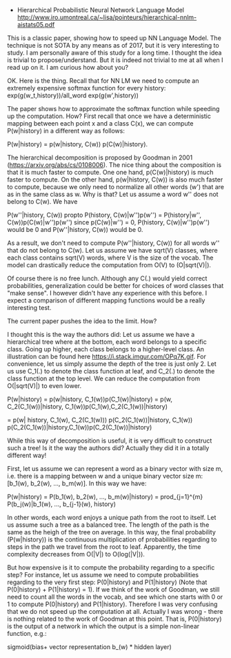 - Hierarchical Probabilistic Neural Network Language Model http://www.iro.umontreal.ca/~lisa/pointeurs/hierarchical-nnlm-aistats05.pdf

This is a classic paper, showing how to speed up NN Language Model. The technique is not SOTA by any means as of 2017, but it is very interesting to study. I am personally aware of this study for a long time. I thought the idea is trivial to propose/understand. But it is indeed not trivial to me at all when I read up on it. I am curious how about you?

OK. Here is the thing. Recall that for NN LM we need to compute an extremely expensive softmax function for every history:
exp(g(w_t,history))/all_word exp(g(w',history))

The paper shows how to approximate the softmax function while speeding up the computation. How? First recall that once we have a deterministic mapping between each point x and a class C(x), we can compute P(w|history) in a different way as follows:

P(w|history) = p(w|history, C(w)) p(C(w)|history).

The hierarchical decomposition is proposed by Goodman in 2001 (https://arxiv.org/abs/cs/0108006). The nice thing about the composition is that it is much faster to compute. 
One one hand, p(C(w)|history) is much faster to compute.
On the other hand, p(w|history, C(w)) is also much faster to compute, because we only need to normalize all other words (w') that
are as in the same class as w. Why is that? Let us assume a word w'' does not belong to C(w). We have 


P(w''|history, C(w)) propto P(history, C(w)|w'')p(w'') = P(history|w'', C(w))p(C(w)|w'')p(w'')
since p(C(w)|w'') = 0, P(history, C(w)|w'')p(w'') would be 0 and P(w''|history, C(w)) would be 0.

As a result, we don't need to compute P(w''|history, C(w)) for all words w'' that do not belong to C(w). Let us assume we have sqrt(V) classes,
where each class contains sqrt(V) words, where V is the size of the vocab. The model can drastically reduce the computation from O(V) to (O|sqrt(V)|).

Of course there is no free lunch. Although any C(.) would yield correct probabilities, generalization
could be better for choices of word classes that "make sense". I however didn't have any experience with this before. I expect a comparison of different mapping functions would be a really interesting test.




The current paper pushes the idea to the limit. How?

I thought this is the way the authors did: Let us assume we have a hierarchical tree where at the bottom, each word belongs to a specific class. Going up higher, each class belongs to a higher-level class. An illustration can be found here https://i.stack.imgur.com/OPq7K.gif. For convenience, let us simply assume the depth of the tree is just only 2. Let us use C_1(.) to denote the class function at leaf, and C_2(.) to denote the class function  at the top level. We can reduce the computation from O(|sqrt(V)|) to even lower.

P(w|history) = p(w|history, C_1(w))p(C_1(w)|history) = p(w, C_2(C_1(w))|history, C_1(w))p(C_1(w),C_2(C_1(w))|history)

= p(w| history, C_1(w), C_2(C_1(w))) p(C_2(C_1(w))|history, C_1(w)) p(C_2(C_1(w))|history,C_1(w))p(C_2(C_1(w))|history)

While this way of decomposition is useful, it is very difficult to construct such a tree! Is it the way the authors did? Actually they did it in a totally different way!

First, let us assume we can represent a word as a binary vector with size m, i.e. there is a mapping
between w and a unique binary vector size m: [b_1(w), b_2(w), ..., b_m(w)]. In this way we have:

P(w|history) = P(b_1(w), b_2(w), ..., b_m(w)|history) = prod_{j=1}^{m} P(b_j(w)|b_1(w), ..., b_{j-1}(w), history)

In other words, each word enjoys a unique path from the root to itself. Let us assume such a tree as a balanced tree. The length of the path is the same as the heigh of the tree on average. In this way, the final probability (P(w|history)) is the continuous multiplication of probabilities regarding to steps in the path we travel from the root to leaf. Apparently, the time complexity decreases from O(|V|) to O(log(|V|)). 

But how expensive is it to compute the probability regarding to a specific step? For instance, let us assume we need to compute probabilities regarding to the very first step:
P(0|history) and P(1|history) (Note that P(0|history) + P(1|history) = 1).
If we think of the work of Goodman, we still need to count all the words in the vocab, and see which one starts with 0 or 1 to compute P(0|history) and P(1|history). Therefore I was very confusing that we do not speed up the computation at all. Actually I was wrong - there is nothing related to the work of Goodman at this point. That is, P(0|history) is the output of a network in which the output is a simple non-linear function, e.g.: 

sigmoid(bias+ vector representation b_(w) * hidden layer)
